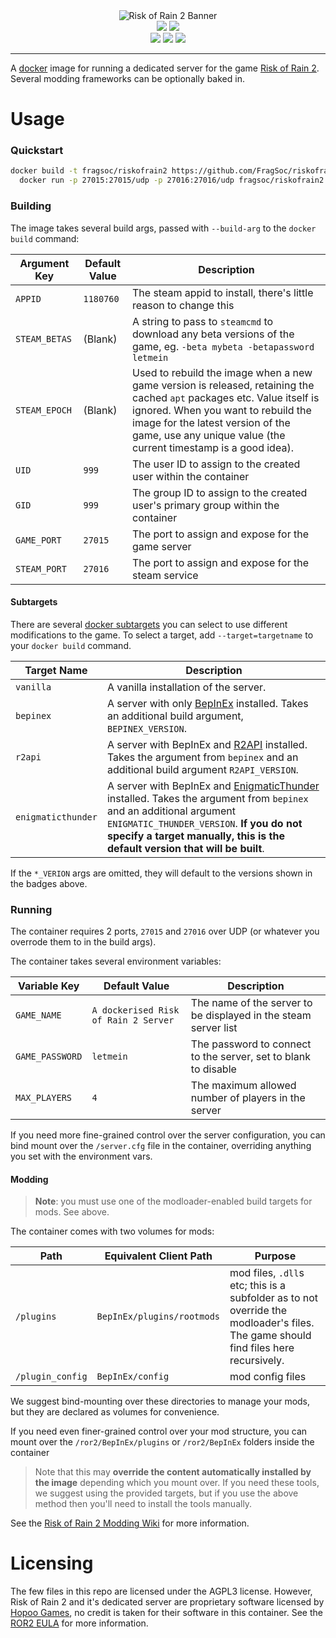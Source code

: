<div align="center">
  <img alt="Risk of Rain 2 Banner" src="https://www.riskofrain.com/wp-content/uploads/2019/04/ror2_logo_512-1.png"/>
  </br>
  <a href="https://travis-ci.com/github/FragSoc/riskofrain2-docker"><img src="https://img.shields.io/travis/com/FragSoc/riskofrain2-docker?style=flat-square"/></a>
  <a href="https://github.com/FragSoc/riskofrain2-docker"><img src="https://img.shields.io/github/license/fragsoc/riskofrain2-docker?style=flat-square"/></a>
  </br>
  <img src="https://img.shields.io/badge/BepInEx-5.3.1-blueviolet?style=flat-square"/>
  <img src="https://img.shields.io/badge/R2API-2.5.14-blueviolet?style=flat-square"/>
  <img src="https://img.shields.io/badge/EnigmaticThunder-0.1.1-blueviolet?style=flat-square"/>
</div>

---

A [docker](https://www.docker.com/) image for running a dedicated server for the game [Risk of Rain 2](https://www.riskofrain.com/).
Several modding frameworks can be optionally baked in.

# Usage

### Quickstart

```bash
docker build -t fragsoc/riskofrain2 https://github.com/FragSoc/riskofrain2-docker.git && \
  docker run -p 27015:27015/udp -p 27016:27016/udp fragsoc/riskofrain2
```

### Building

The image takes several build args, passed with `--build-arg` to the `docker build` command:

Argument Key | Default Value | Description
---|---|---
`APPID` | `1180760` | The steam appid to install, there's little reason to change this
`STEAM_BETAS` | (Blank) | A string to pass to `steamcmd` to download any beta versions of the game, eg. `-beta mybeta -betapassword letmein`
`STEAM_EPOCH` | (Blank) | Used to rebuild the image when a new game version is released, retaining the cached `apt` packages etc. Value itself is ignored. When you want to rebuild the image for the latest version of the game, use any unique value (the current timestamp is a good idea).
`UID` | `999` | The user ID to assign to the created user within the container
`GID` | `999` | The group ID to assign to the created user's primary group within the container
`GAME_PORT` | `27015` | The port to assign and expose for the game server
`STEAM_PORT` | `27016` | The port to assign and expose for the steam service

#### Subtargets

There are several [docker subtargets](https://docs.docker.com/develop/develop-images/multistage-build/) you can select to use different modifications to the game.
To select a target, add `--target=targetname` to your `docker build` command.

Target Name | Description
---|---
`vanilla` | A vanilla installation of the server.
`bepinex` | A server with only [BepInEx](https://github.com/BepInEx/BepInEx) installed. Takes an additional build argument, `BEPINEX_VERSION`.
`r2api` | A server with BepInEx and [R2API](https://github.com/risk-of-thunder/R2API) installed. Takes the argument from `bepinex` and an additional build argument `R2API_VERSION`.
`enigmaticthunder` | A server with BepInEx and [EnigmaticThunder](https://thunderstore.io/package/EnigmaDev/EnigmaticThunder/) installed. Takes the argument from `bepinex` and an additional argument `ENIGMATIC_THUNDER_VERSION`. **If you do not specify a target manually, this is the default version that will be built**.

If the `*_VERION` args are omitted, they will default to the versions shown in the badges above.

### Running

The container requires 2 ports, `27015` and `27016` over UDP (or whatever you overrode them to in the build args).

The container takes several environment variables:

Variable Key | Default Value | Description
---|---|---
`GAME_NAME` | `A dockerised Risk of Rain 2 Server` | The name of the server to be displayed in the steam server list
`GAME_PASSWORD` | `letmein` | The password to connect to the server, set to blank to disable
`MAX_PLAYERS` | `4` | The maximum allowed number of players in the server

If you need more fine-grained control over the server configuration, you can bind mount over the `/server.cfg` file in the container, overriding anything you set with the environment vars.

#### Modding

> **Note**: you must use one of the modloader-enabled build targets for mods.
> See above.

The container comes with two volumes for mods:

Path | Equivalent Client Path | Purpose
---|---|---
`/plugins` | `BepInEx/plugins/rootmods` | mod files, `.dll`s etc; this is a subfolder as to not override the modloader's files. The game should find files here recursively.
`/plugin_config` | `BepInEx/config` | mod config files

We suggest bind-mounting over these directories to manage your mods, but they are declared as volumes for convenience.

If you need even finer-grained control over your mod structure, you can mount over the `/ror2/BepInEx/plugins` or `/ror2/BepInEx` folders inside the container

> Note that this may **override the content automatically installed by the image** depending which you mount over.
> If you need these tools, we suggest using the provided targets, but if you use the above method then you'll need to install the tools manually.

See the [Risk of Rain 2 Modding Wiki](https://github.com/risk-of-thunder/R2Wiki/wiki) for more information.

# Licensing

The few files in this repo are licensed under the AGPL3 license.
However, Risk of Rain 2 and it's dedicated server are proprietary software licensed by [Hopoo Games](https://hopoogames.com/), no credit is taken for their software in this container.
See the [ROR2 EULA](https://store.steampowered.com/eula/632360_eula_0) for more information.
